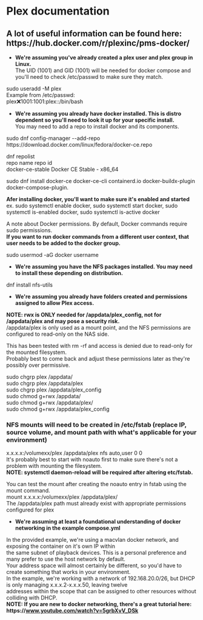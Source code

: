 # Plex documentation
## A lot of useful information can be found here: https&#65279;://hub.docker.com/r/plexinc/pms-docker/
- **We're assuming you've already created a plex user and plex group in Linux.** \
The UID (1001) and GID (1001) will be needed for docker compose and you'll need to check /etc/passwd to make sure they match.

sudo useradd -M plex \
Example from /etc/passwd: \
plex:x:1001:1001:plex::/bin/bash

- **We're assuming you already have docker installed. This is distro dependent so you'll need to look it up for your specific install.** \
You may need to add a repo to install docker and its components.

sudo dnf config-manager --add-repo https&#65279;://download.docker.com/linux/fedora/docker-ce.repo

dnf repolist \
repo name                                                     repo id \
docker-ce-stable                                              Docker CE Stable - x86_64

sudo dnf install docker-ce docker-ce-cli containerd.io docker-buildx-plugin docker-compose-plugin.

**Afer installing docker, you'll want to make sure it's enabled and started** \
ex. sudo systemctl enable docker, sudo systemctl start docker, sudo systemctl is-enabled docker, sudo systemctl is-active docker

A note about Docker permissions. By default, Docker commands require sudo permissions. \
**If you want to run docker commands from a different user context, that user needs to be added to the docker group.**

sudo usermod -aG docker username

- **We're assuming you have the NFS packages installed. You may need to install these depending on distribution.**

dnf install nfs-utils

- **We're assuming you already have folders created and permissions assigned to allow Plex access.**

**NOTE: rwx is ONLY needed for /appdata/plex_config, not for /appdata/plex and may pose a security risk.** \
/appdata/plex is only used as a mount point, and the NFS permissions are configured to read-only on the NAS side.

This has been tested with rm -rf and access is denied due to read-only for the mounted filesystem. \
Probably best to come back and adjust these permissions later as they're possibly over permissive.

sudo chgrp plex /appdata/ \
sudo chgrp plex /appdata/plex \
sudo chgrp plex /appdata/plex_config \
sudo chmod g+rwx /appdata/ \
sudo chmod g+rwx /appdata/plex/ \
sudo chmod g+rwx /appdata/plex_config

### NFS mounts will need to be created in /etc/fstab (replace IP, source volume, and mount path with what's applicable for your environment)

x.x.x.x:/volumexx/plex /appdata/plex nfs auto,user 0 0 \
It's probably best to start with noauto first to make sure there's not a problem with mounting the filesystem. \
**NOTE: systemctl daemon-reload will be required after altering etc/fstab.**

You can test the mount after creating the noauto entry in fstab using the mount command. \
mount x.x.x.x:/volumexx/plex /appdata/plex/ \
The /appdata/plex path must already exist with appropriate permissions configured for plex

- **We're assuming at least a foundational understanding of docker networking in the example compose.yml**

In the provided example, we're using a macvlan docker network, and exposing the container on it's own IP within \
the same subnet of playback devices. This is a personal preference and many prefer to use the host network by default. \
Your address space will almost certainly be different, so you'd have to create something that works in your environment. \
In the example, we're working with a network of 192.168.20.0/26, but DHCP is only managing x.x.x.2-x.x.x.50, leaving twelve \
addresses within the scope that can be assigned to other resources without colliding with DHCP. \
**NOTE: If you are new to docker networking, there's a great tutorial here: https&#65279;://www.youtube.com/watch?v=5grbXvV_DSk**  